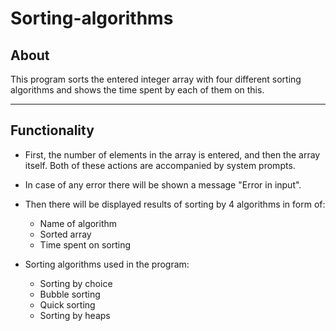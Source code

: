 # Sorting-algorithms

## About

This program sorts the entered integer array with four different sorting algorithms and shows the time spent by each of them on this.

***

## Functionality

* First, the number of elements in the array is entered, and then the array itself. Both of these actions are accompanied by system prompts.

* In case of any error there will be shown a message "Error in input".

* Then there will be displayed results of sorting by 4 algorithms in form of:
    * Name of algorithm
    * Sorted array
    * Time spent on sorting

* Sorting algorithms used in the program:
    * Sorting by choice
    * Bubble sorting
    * Quick sorting
    * Sorting by heaps